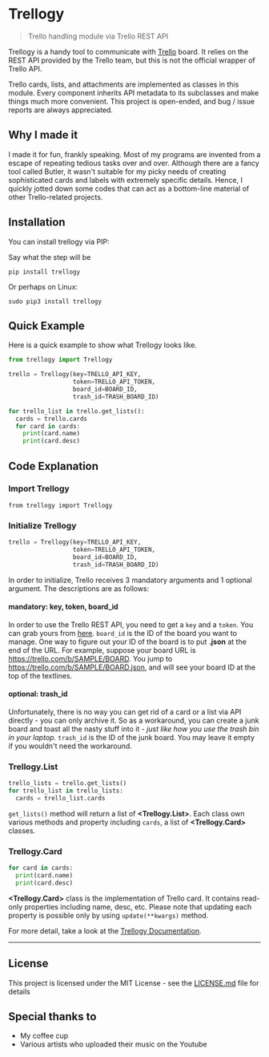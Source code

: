 # Trellogy

<blockquote>Trello handling module via Trello REST API</blockquote>

Trellogy is a handy tool to communicate with [Trello](https://trello.com) board. It relies on the REST API provided by the Trello team, but this is not the official wrapper of Trello API.

Trello cards, lists, and attachments are implemented as classes in this module. Every component inherits API metadata to its subclasses and make things much more convenient. This project is open-ended, and bug / issue reports are always appreciated.



## Why I made it

I made it for fun, frankly speaking. Most of my programs are invented from a escape of repeating tedious tasks over and over. Although there are a fancy tool called Butler,  it wasn't suitable for my picky needs of creating sophisticated cards and labels with extremely specific details. Hence, I quickly jotted down some codes that can act as a bottom-line material of other Trello-related projects.



## Installation

You can install trellogy via PIP:

Say what the step will be

```
pip install trellogy
```

Or perhaps on Linux:

```
sudo pip3 install trellogy
```



## Quick Example

Here is a quick example to show what Trellogy looks like.

```python
from trellogy import Trellogy

trello = Trellogy(key=TRELLO_API_KEY,
                  token=TRELLO_API_TOKEN,
                  board_id=BOARD_ID,
                  trash_id=TRASH_BOARD_ID)

for trello_list in trello.get_lists():
  cards = trello.cards
  for card in cards:
    print(card.name)
    print(card.desc)
```



## Code Explanation

### Import Trellogy

```
from trellogy import Trellogy
```



### Initialize Trellogy


```python
trello = Trellogy(key=TRELLO_API_KEY,
                  token=TRELLO_API_TOKEN,
                  board_id=BOARD_ID,
                  trash_id=TRASH_BOARD_ID)
```

In order to initialize, Trello receives 3 mandatory arguments and 1 optional argument. The descriptions are as follows:

#### mandatory: key, token, board_id

In order to use the Trello REST API, you need to get a `key` and a `token`. You can grab yours from [here](https://trello.com/app-key). `board_id` is the ID of the board you want to manage. One way to figure out your ID of the board is to put **.json** at the end of the URL. For example, suppose your board URL is https://trello.com/b/SAMPLE/BOARD. You jump to https://trello.com/b/SAMPLE/BOARD.json, and will see your board ID at the top of the textlines.


#### optional: trash_id

Unfortunately, there is no way you can get rid of a card or a list via API directly - you can only archive it. So as a workaround, you can create a junk board and toast all the nasty stuff into it - *just like how you use the trash bin in your laptop*. `trash_id` is the ID of the junk board. You may leave it empty if you wouldn't need the workaround.



### Trellogy.List

```python
trello_lists = trello.get_lists()
for trello_list in trello_lists:
  cards = trello_list.cards
```

`get_lists()` method will return a list of **&lt;Trellogy.List&gt;**. Each class own various methods and property including `cards`, a list of **&lt;Trellogy.Card&gt;** classes.



### Trellogy.Card

```python
for card in cards:
  print(card.name)
  print(card.desc)
```

**&lt;Trellogy.Card&gt;** class is the implementation of Trello card. It contains read-only properties including name, desc, etc. Please note that updating each property is possible only by using `update(**kwargs)` method.



For more detail, take a look at the [Trellogy Documentation](https://github.com/ChiantiScarlett/trellogy/blob/master/doc/README.md).

---



## License

This project is licensed under the MIT License - see the [LICENSE.md](LICENSE.md) file for details



## Special thanks to

- My coffee cup
- Various artists who uploaded their music on the Youtube